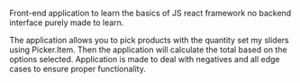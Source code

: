 Front-end application to learn the basics of JS react framework no backend interface purely made to learn. 

The application allows you to pick products with the quantity set my sliders using Picker.Item. 
Then the application will calculate the total based on the options selected. 
Application is made to deal with negatives and all edge cases to ensure proper functionality. 
